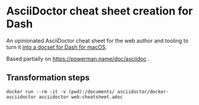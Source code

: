 AsciiDoctor cheat sheet creation for Dash
=========================================

An opinionated AsciiDoctor cheat sheet for the web author and tooling to turn it [into a docset for Dash for macOS](https://github.com/Kapeli/cheatset#readme).

Based partially on https://powerman.name/doc/asciidoc .

## Transformation steps

    docker run --rm -it -v (pwd):/documents/ asciidoctor/docker-asciidoctor asciidoctor web-cheatsheet.adoc

